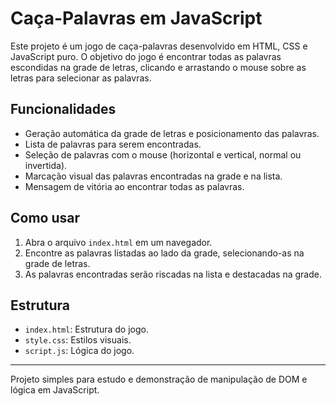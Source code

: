 # Caça-Palavras em JavaScript

Este projeto é um jogo de caça-palavras desenvolvido em HTML, CSS e JavaScript puro. O objetivo do jogo é encontrar todas as palavras escondidas na grade de letras, clicando e arrastando o mouse sobre as letras para selecionar as palavras.

## Funcionalidades
- Geração automática da grade de letras e posicionamento das palavras.
- Lista de palavras para serem encontradas.
- Seleção de palavras com o mouse (horizontal e vertical, normal ou invertida).
- Marcação visual das palavras encontradas na grade e na lista.
- Mensagem de vitória ao encontrar todas as palavras.

## Como usar
1. Abra o arquivo `index.html` em um navegador.
2. Encontre as palavras listadas ao lado da grade, selecionando-as na grade de letras.
3. As palavras encontradas serão riscadas na lista e destacadas na grade.

## Estrutura
- `index.html`: Estrutura do jogo.
- `style.css`: Estilos visuais.
- `script.js`: Lógica do jogo.

---

Projeto simples para estudo e demonstração de manipulação de DOM e lógica em JavaScript.
